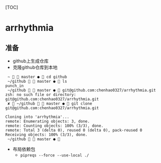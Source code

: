 [TOC]
# arrhythmia
## 准备
- github上生成仓库
- 克隆github仓库到本地
```
 ~   master ●  cd github
 ~/github   master ●  ls
punch_in
 ~/github   master ●  git@github.com:chenhao0327/arrhythmia.git
zsh: no such file or directory: git@github.com:chenhao0327/arrhythmia.git
 ✘  ~/github   master ●  git clone git@github.com:chenhao0327/arrhythmia.git

Cloning into 'arrhythmia'...
remote: Enumerating objects: 3, done.
remote: Counting objects: 100% (3/3), done.
remote: Total 3 (delta 0), reused 0 (delta 0), pack-reused 0
Receiving objects: 100% (3/3), done.
 ~/github   master ● 
```
- 布局依赖包
    - `pipreqs --force --use-local ./`
